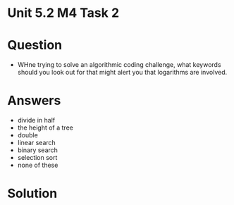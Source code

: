 # Unit 5.2 M4 Task 2

# Question
- WHne trying to solve an algorithmic coding challenge, what keywords should you look out for that might alert you that logarithms are involved. 


# Answers
- divide in half
- the height of a tree
- double
- linear search
- binary search
- selection sort
- none of these
# Solution